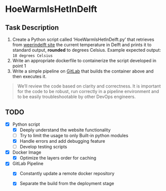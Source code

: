 # HoeWarmIsHetInDelft



## Task Description

1. Create a Python script called ‘HoeWarmIsHetInDelft.py’ that retrieves from [weerindelft site](http://www.weerindelft.nl/) the current temperature in Delft and prints it to standard output, **rounded** to degrees Celsius. Example expected output: `18 degrees Celsius`
2. Write an appropriate dockerfile to containerize the script developed in point 1
3. Write a simple pipeline on [GitLab](https://www.gitlab.com) that builds the container above and then executes it.

>We’ll review the code based on clarity and correctness. It is important for the code to be robust, run correctly in a pipeline environment and to be easily troubleshootable by other DevOps engineers.

## TODO

- [X] Python script
    - [X] Deeply understand the website functionality
    - [ ] Try to limit the usage to only Built-in python modules
    - [X] Handle errors and add debugging feature  
    - [ ] Develop testing scripts 
- [X] Docker Image
    - [X] Optimize the layers order for caching
- [X] GitLab Pipeline
    - [X] Constantly update a remote docker repository 
    - [X] Separate the build from the deployment stage


